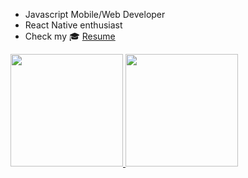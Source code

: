 - Javascript Mobile/Web Developer
- React Native enthusiast
- Check my 🎓 [Resume](https://justinkxavier.netlify.app/)

<a href="https://github.com/justinkx">
  <img height="180em" src="https://github-readme-stats.vercel.app/api?username=justinkx&count_private=true&show_icons=true&theme=radical)" />
  <img height="180em" src="https://github-readme-stats.vercel.app/api/top-langs/?username=justinkx&theme=default&layout=compact" />
</a>

<br/>
